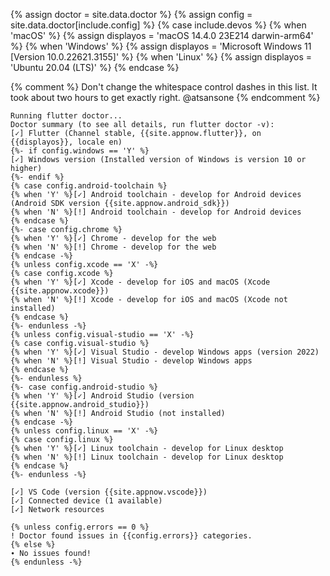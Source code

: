 {% assign doctor = site.data.doctor %}
{% assign config = site.data.doctor[include.config] %}
{% case include.devos %}
{% when 'macOS' %}
{% assign displayos = 'macOS 14.4.0 23E214 darwin-arm64' %}
{% when 'Windows' %}
{% assign displayos = 'Microsoft Windows 11 [Version 10.0.22621.3155]' %}
{% when 'Linux' %}
{% assign displayos = 'Ubuntu 20.04 (LTS)' %}
{% endcase %}

{% comment %}
Don't change the whitespace control dashes in this list.
It took about two hours to get exactly right. @atsansone
{% endcomment %}

```terminal
Running flutter doctor...
Doctor summary (to see all details, run flutter doctor -v):
[✓] Flutter (Channel stable, {{site.appnow.flutter}}, on {{displayos}}, locale en)
{%- if config.windows == 'Y' %}
[✓] Windows version (Installed version of Windows is version 10 or higher)
{%- endif %}
{% case config.android-toolchain %}
{% when 'Y' %}[✓] Android toolchain - develop for Android devices (Android SDK version {{site.appnow.android_sdk}})
{% when 'N' %}[!] Android toolchain - develop for Android devices
{% endcase %}
{%- case config.chrome %}
{% when 'Y' %}[✓] Chrome - develop for the web
{% when 'N' %}[!] Chrome - develop for the web
{% endcase -%}
{% unless config.xcode == 'X' -%}
{% case config.xcode %}
{% when 'Y' %}[✓] Xcode - develop for iOS and macOS (Xcode {{site.appnow.xcode}})
{% when 'N' %}[!] Xcode - develop for iOS and macOS (Xcode not installed)
{% endcase %}
{%- endunless -%}
{% unless config.visual-studio == 'X' -%}
{% case config.visual-studio %}
{% when 'Y' %}[✓] Visual Studio - develop Windows apps (version 2022)
{% when 'N' %}[!] Visual Studio - develop Windows apps
{% endcase %}
{%- endunless %}
{%- case config.android-studio %}
{% when 'Y' %}[✓] Android Studio (version {{site.appnow.android_studio}})
{% when 'N' %}[!] Android Studio (not installed)
{% endcase -%}
{% unless config.linux == 'X' -%}
{% case config.linux %}
{% when 'Y' %}[✓] Linux toolchain - develop for Linux desktop
{% when 'N' %}[!] Linux toolchain - develop for Linux desktop
{% endcase %}
{%- endunless -%}

[✓] VS Code (version {{site.appnow.vscode}})
[✓] Connected device (1 available)
[✓] Network resources

{% unless config.errors == 0 %}
! Doctor found issues in {{config.errors}} categories.
{% else %}
∙ No issues found!
{% endunless -%}
```
